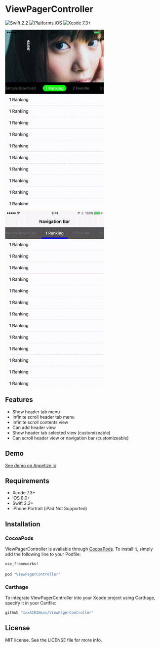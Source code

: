 # ViewPagerController

[![Swift 2.2](https://img.shields.io/badge/Swift-2.2-orange.svg?style=flat)](https://developer.apple.com/swift/)
[![Platforms iOS](https://img.shields.io/badge/Platforms-iOS-lightgray.svg?style=flat)](https://developer.apple.com/swift/)
[![Xcode 7.3+](https://img.shields.io/badge/Xcode-7.3+-blue.svg?style=flat)](https://developer.apple.com/swift/)

![capture1](capture1.gif "capture1")

![capture2](capture2.gif "capture2")

## Features

- Show header tab menu
- Infinite scroll header tab menu
- Infinite scroll contents view
- Can add header view
- Show header tab selected view (customizeable)
- Can scroll header view or navigation bar (customizeable)

## Demo

[See demo on Appetize.io](https://appetize.io/app/gbtduh7bghgt397t0e8hedd9wm?device=iphone5s&scale=75&orientation=portrait&osVersion=9.2)

## Requirements

* Xcode 7.3+
* iOS 8.0+
* Swift 2.2+
* iPhone Portrait (iPad Not Supported)

## Installation

### CocoaPods

ViewPagerController is available through [CocoaPods](http://cocoapods.org). To install
it, simply add the following line to your Podfile:

```ruby
use_frameworks!

pod "ViewPagerController"
```

### Carthage

To integrate ViewPagerController into your Xcode project using Carthage, specify it in your Cartfile:

```ruby
github "xxxAIRINxxx/ViewPagerController"
```

## License

MIT license. See the LICENSE file for more info.
